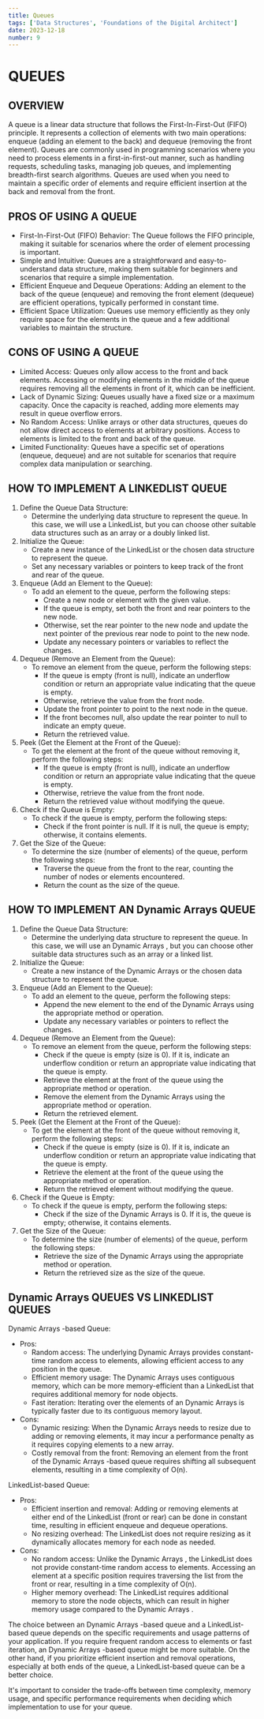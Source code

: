 ```yaml
---
title: Queues
tags: ['Data Structures', 'Foundations of the Digital Architect']
date: 2023-12-18
number: 9
---
```

# QUEUES

## OVERVIEW

A queue is a linear data structure that follows the First-In-First-Out (FIFO) principle. It represents a collection of elements with two main operations: enqueue (adding an element to the back) and dequeue (removing the front element). Queues are commonly used in programming scenarios where you need to process elements in a first-in-first-out manner, such as handling requests, scheduling tasks, managing job queues, and implementing breadth-first search algorithms. Queues are used when you need to maintain a specific order of elements and require efficient insertion at the back and removal from the front.

## PROS OF USING A QUEUE

- First-In-First-Out (FIFO) Behavior: The Queue follows the FIFO principle, making it suitable for scenarios where the order of element processing is important.
- Simple and Intuitive: Queues are a straightforward and easy-to-understand data structure, making them suitable for beginners and scenarios that require a simple implementation.
- Efficient Enqueue and Dequeue Operations: Adding an element to the back of the queue (enqueue) and removing the front element (dequeue) are efficient operations, typically performed in constant time.
- Efficient Space Utilization: Queues use memory efficiently as they only require space for the elements in the queue and a few additional variables to maintain the structure.

## CONS OF USING A QUEUE

- Limited Access: Queues only allow access to the front and back elements. Accessing or modifying elements in the middle of the queue requires removing all the elements in front of it, which can be inefficient.
- Lack of Dynamic Sizing: Queues usually have a fixed size or a maximum capacity. Once the capacity is reached, adding more elements may result in queue overflow errors.
- No Random Access: Unlike arrays or other data structures, queues do not allow direct access to elements at arbitrary positions. Access to elements is limited to the front and back of the queue.
- Limited Functionality: Queues have a specific set of operations (enqueue, dequeue) and are not suitable for scenarios that require complex data manipulation or searching.  

## HOW TO IMPLEMENT A LINKEDLIST QUEUE

1. Define the Queue Data Structure:
    - Determine the underlying data structure to represent the queue. In this case, we will use a LinkedList, but you can choose other suitable data structures such as an array or a doubly linked list.
2. Initialize the Queue:
    - Create a new instance of the LinkedList or the chosen data structure to represent the queue.
    - Set any necessary variables or pointers to keep track of the front and rear of the queue.
3. Enqueue (Add an Element to the Queue):
    - To add an element to the queue, perform the following steps:
        - Create a new node or element with the given value.
        - If the queue is empty, set both the front and rear pointers to the new node.
        - Otherwise, set the rear pointer to the new node and update the next pointer of the previous rear node to point to the new node.
        - Update any necessary pointers or variables to reflect the changes.
4. Dequeue (Remove an Element from the Queue):
    - To remove an element from the queue, perform the following steps:
        - If the queue is empty (front is null), indicate an underflow condition or return an appropriate value indicating that the queue is empty.
        - Otherwise, retrieve the value from the front node.
        - Update the front pointer to point to the next node in the queue.
        - If the front becomes null, also update the rear pointer to null to indicate an empty queue.
        - Return the retrieved value.
5. Peek (Get the Element at the Front of the Queue):
    - To get the element at the front of the queue without removing it, perform the following steps:
        - If the queue is empty (front is null), indicate an underflow condition or return an appropriate value indicating that the queue is empty.
        - Otherwise, retrieve the value from the front node.
        - Return the retrieved value without modifying the queue.
6. Check if the Queue is Empty:
    - To check if the queue is empty, perform the following steps:
        - Check if the front pointer is null. If it is null, the queue is empty; otherwise, it contains elements.
7. Get the Size of the Queue:
    - To determine the size (number of elements) of the queue, perform the following steps:
        - Traverse the queue from the front to the rear, counting the number of nodes or elements encountered.
        - Return the count as the size of the queue.

## HOW TO IMPLEMENT AN Dynamic Arrays  QUEUE

1. Define the Queue Data Structure:
    - Determine the underlying data structure to represent the queue. In this case, we will use an Dynamic Arrays , but you can choose other suitable data structures such as an array or a linked list.
2. Initialize the Queue:
    - Create a new instance of the Dynamic Arrays  or the chosen data structure to represent the queue.
3. Enqueue (Add an Element to the Queue):
    - To add an element to the queue, perform the following steps:
        - Append the new element to the end of the Dynamic Arrays  using the appropriate method or operation.
        - Update any necessary variables or pointers to reflect the changes.
4. Dequeue (Remove an Element from the Queue):
    - To remove an element from the queue, perform the following steps:
        - Check if the queue is empty (size is 0). If it is, indicate an underflow condition or return an appropriate value indicating that the queue is empty.
        - Retrieve the element at the front of the queue using the appropriate method or operation.
        - Remove the element from the Dynamic Arrays  using the appropriate method or operation.
        - Return the retrieved element.
5. Peek (Get the Element at the Front of the Queue):
    - To get the element at the front of the queue without removing it, perform the following steps:
        - Check if the queue is empty (size is 0). If it is, indicate an underflow condition or return an appropriate value indicating that the queue is empty.
        - Retrieve the element at the front of the queue using the appropriate method or operation.
        - Return the retrieved element without modifying the queue.
6. Check if the Queue is Empty:
    - To check if the queue is empty, perform the following steps:
        - Check if the size of the Dynamic Arrays  is 0. If it is, the queue is empty; otherwise, it contains elements.
7. Get the Size of the Queue:
    - To determine the size (number of elements) of the queue, perform the following steps:
        - Retrieve the size of the Dynamic Arrays  using the appropriate method or operation.
        - Return the retrieved size as the size of the queue.

## Dynamic Arrays  QUEUES VS LINKEDLIST QUEUES

Dynamic Arrays -based Queue:

- Pros:
  - Random access: The underlying Dynamic Arrays  provides constant-time random access to elements, allowing efficient access to any position in the queue.
  - Efficient memory usage: The Dynamic Arrays  uses contiguous memory, which can be more memory-efficient than a LinkedList that requires additional memory for node objects.
  - Fast iteration: Iterating over the elements of an Dynamic Arrays  is typically faster due to its contiguous memory layout.
- Cons:
  - Dynamic resizing: When the Dynamic Arrays  needs to resize due to adding or removing elements, it may incur a performance penalty as it requires copying elements to a new array.
  - Costly removal from the front: Removing an element from the front of the Dynamic Arrays -based queue requires shifting all subsequent elements, resulting in a time complexity of O(n).

LinkedList-based Queue:

- Pros:
  - Efficient insertion and removal: Adding or removing elements at either end of the LinkedList (front or rear) can be done in constant time, resulting in efficient enqueue and dequeue operations.
  - No resizing overhead: The LinkedList does not require resizing as it dynamically allocates memory for each node as needed.
- Cons:
  - No random access: Unlike the Dynamic Arrays , the LinkedList does not provide constant-time random access to elements. Accessing an element at a specific position requires traversing the list from the front or rear, resulting in a time complexity of O(n).
  - Higher memory overhead: The LinkedList requires additional memory to store the node objects, which can result in higher memory usage compared to the Dynamic Arrays .

The choice between an Dynamic Arrays -based queue and a LinkedList-based queue depends on the specific requirements and usage patterns of your application. If you require frequent random access to elements or fast iteration, an Dynamic Arrays -based queue might be more suitable. On the other hand, if you prioritize efficient insertion and removal operations, especially at both ends of the queue, a LinkedList-based queue can be a better choice.

It's important to consider the trade-offs between time complexity, memory usage, and specific performance requirements when deciding which implementation to use for your queue.
